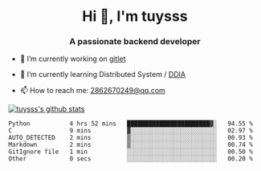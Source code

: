 <h1 align="center">Hi 👋, I'm tuysss</h1>
<h3 align="center">A passionate backend developer </h3>

- 🔭 I’m currently working on [gitlet](https://github.com/tuysss/cs61b-sp21)

- 🌱 I’m currently learning Distributed System / [DDIA](https://github.com/Vonng/ddia)
    
- 📫 How to reach me: 2862670249@qq.com

[![tuysss's github stats](https://github-readme-stats.vercel.app/api?username=tuysss)](https://github.com/tuysss/github-readme-stats)

<!--START_SECTION:waka-->

```text
Python           4 hrs 52 mins   ███████████████████████▓░   94.55 %
C                9 mins          ▓░░░░░░░░░░░░░░░░░░░░░░░░   02.97 %
AUTO_DETECTED    2 mins          ▒░░░░░░░░░░░░░░░░░░░░░░░░   00.93 %
Markdown         2 mins          ▒░░░░░░░░░░░░░░░░░░░░░░░░   00.74 %
GitIgnore file   1 min           ░░░░░░░░░░░░░░░░░░░░░░░░░   00.50 %
Other            0 secs          ░░░░░░░░░░░░░░░░░░░░░░░░░   00.20 %
```

<!--END_SECTION:waka-->
